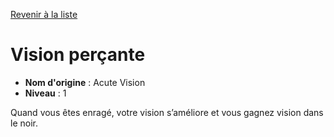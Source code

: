 [Revenir à la liste](..)

# Vision perçante

 * **Nom d'origine** : Acute Vision
 * **Niveau** : 1


<p>Quand vous êtes enragé, votre vision s’améliore et vous gagnez vision dans le noir.</p>